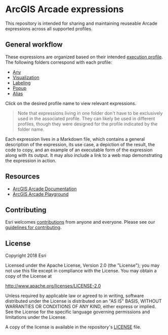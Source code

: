 # ArcGIS Arcade expressions

This repository is intended for sharing and maintaining reuseable Arcade expressions across all supported profiles.

## General workflow

These expressions are organized based on their intended [execution profile](https://developers.arcgis.com/arcade/guide/profiles/). The following folders correspond with each profile:

* [Any](https://github.com/ArcGIS/arcade-expressions/tree/master/any)
* [Visualization](https://github.com/ArcGIS/arcade-expressions/tree/master/visualization)
* [Labeling](https://github.com/ArcGIS/arcade-expressions/tree/master/labeling)
* [Popup](https://github.com/ArcGIS/arcade-expressions/tree/master/popup)
* [Alias](https://github.com/ArcGIS/arcade-expressions/tree/master/alias)

Click on the desired profile name to view relevant expressions.

> Note that expressions living in one folder don't have to be exclusively used in the associated profile. They can likely be used in different profiles, though they were designed for the profile indicated by the folder name.

Each expression lives in a Markdown file, which contains a general description of the expression, its use case, a depiction of the result, the code to copy, and an example of an executable form of the expression along with its output. It may also include a link to a web map demonstrating the expression in action.

## Resources

* [ArcGIS Arcade Documentation](https://developers.arcgis.com/arcade/)
* [ArcGIS Arcade Playground](https://developers.arcgis.com/arcade/playground/)

## Contributing

Esri welcomes [contributions](https://github.com/esri/contributing) from anyone and everyone. Please see our [guidelines for contributing](https://github.com/esri/contributing).

## License

Copyright 2018 Esri

Licensed under the Apache License, Version 2.0 (the "License");
you may not use this file except in compliance with the License.
You may obtain a copy of the License at

   http://www.apache.org/licenses/LICENSE-2.0

Unless required by applicable law or agreed to in writing, software
distributed under the License is distributed on an "AS IS" BASIS,
WITHOUT WARRANTIES OR CONDITIONS OF ANY KIND, either express or implied.
See the License for the specific language governing permissions and
limitations under the License.

A copy of the license is available in the repository's [LICENSE](LICENSE) file.
